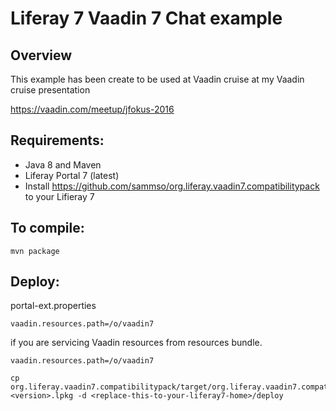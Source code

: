 Liferay 7 Vaadin 7 Chat example
===========================================

Overview
--------
This example has been create to be used at Vaadin cruise at my Vaadin cruise presentation

https://vaadin.com/meetup/jfokus-2016

Requirements:
-------------
- Java 8 and Maven
- Liferay Portal 7 (latest)
- Install https://github.com/sammso/org.liferay.vaadin7.compatibilitypack to your Lifieray 7

To compile:
-----------

~~~
mvn package
~~~

Deploy:
-----------

portal-ext.properties

~~~
vaadin.resources.path=/o/vaadin7
~~~

if you are servicing Vaadin resources from resources bundle.

~~~
vaadin.resources.path=/o/vaadin7
~~~

~~~
cp org.liferay.vaadin7.compatibilitypack/target/org.liferay.vaadin7.compatibilitypack.distribution-<version>.lpkg -d <replace-this-to-your-liferay7-home>/deploy
~~~